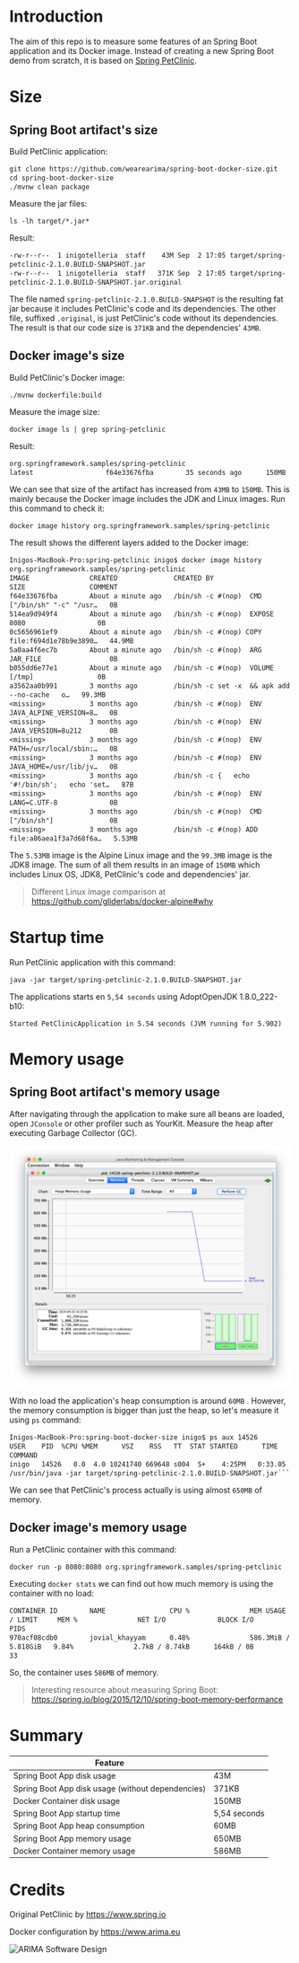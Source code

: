 # Introduction

The aim of this repo is to measure some features of an Spring Boot application and its Docker image. 
Instead of creating a new Spring Boot demo from scratch, it is based on 
[Spring PetClinic](https://github.com/spring-projects/spring-petclinic).

#  Size

## Spring Boot artifact's size

Build PetClinic application:

```
git clone https://github.com/wearearima/spring-boot-docker-size.git
cd spring-boot-docker-size
./mvnw clean package
```

Measure the jar files:

```
ls -lh target/*.jar*
```

Result:

```
-rw-r--r--  1 inigotelleria  staff    43M Sep  2 17:05 target/spring-petclinic-2.1.0.BUILD-SNAPSHOT.jar
-rw-r--r--  1 inigotelleria  staff   371K Sep  2 17:05 target/spring-petclinic-2.1.0.BUILD-SNAPSHOT.jar.original
```

The file named `spring-petclinic-2.1.0.BUILD-SNAPSHOT` is the resulting fat jar because it includes
PetClinic's code and its dependencies. The other file, suffixed `.original`, is just PetClinic's code
without its dependencies. The result is that our code size is `371KB` and the dependencies' `43MB`. 

## Docker image's size

Build PetClinic's Docker image:

```
./mvnw dockerfile:build
```

Measure the image size:

```
docker image ls | grep spring-petclinic
```

Result:

```
org.springframework.samples/spring-petclinic                     latest                  f64e33676fba        35 seconds ago      150MB
```

We can see that size of the artifact has increased from `43MB` to `150MB`. This is mainly because the 
Docker image includes the JDK and Linux images. Run this command to check it:

```
docker image history org.springframework.samples/spring-petclinic
```

The result shows the different layers added to the Docker image:

```
Inigos-MacBook-Pro:spring-petclinic inigo$ docker image history org.springframework.samples/spring-petclinic
IMAGE               CREATED              CREATED BY                                      SIZE                COMMENT
f64e33676fba        About a minute ago   /bin/sh -c #(nop)  CMD ["/bin/sh" "-c" "/usr…   0B                  
514ea9d949f4        About a minute ago   /bin/sh -c #(nop)  EXPOSE 8080                  0B                  
0c5656961ef9        About a minute ago   /bin/sh -c #(nop) COPY file:f694d1e78b9e3890…   44.9MB              
5a0aa4f6ec7b        About a minute ago   /bin/sh -c #(nop)  ARG JAR_FILE                 0B                  
b055dd6e77e1        About a minute ago   /bin/sh -c #(nop)  VOLUME [/tmp]                0B                  
a3562aa0b991        3 months ago         /bin/sh -c set -x  && apk add --no-cache   o…   99.3MB              
<missing>           3 months ago         /bin/sh -c #(nop)  ENV JAVA_ALPINE_VERSION=8…   0B                  
<missing>           3 months ago         /bin/sh -c #(nop)  ENV JAVA_VERSION=8u212       0B                  
<missing>           3 months ago         /bin/sh -c #(nop)  ENV PATH=/usr/local/sbin:…   0B                  
<missing>           3 months ago         /bin/sh -c #(nop)  ENV JAVA_HOME=/usr/lib/jv…   0B                  
<missing>           3 months ago         /bin/sh -c {   echo '#!/bin/sh';   echo 'set…   87B                 
<missing>           3 months ago         /bin/sh -c #(nop)  ENV LANG=C.UTF-8             0B                  
<missing>           3 months ago         /bin/sh -c #(nop)  CMD ["/bin/sh"]              0B                  
<missing>           3 months ago         /bin/sh -c #(nop) ADD file:a86aea1f3a7d68f6a…   5.53MB
```

The `5.53MB` image is the Alpine Linux image and the `99.3MB` image is the JDK8 image. The sum of all them results in an image of
`150MB` which includes Linux OS, JDK8, PetClinic's code and dependencies' jar.  

> Different Linux image comparison at https://github.com/gliderlabs/docker-alpine#why 

# Startup time

Run PetClinic application with this command:

```
java -jar target/spring-petclinic-2.1.0.BUILD-SNAPSHOT.jar
```

The applications starts en `5,54 seconds` using AdoptOpenJDK 1.8.0_222-b10:

```
Started PetClinicApplication in 5.54 seconds (JVM running for 5.902)
```

# Memory usage

## Spring Boot artifact's memory usage

After navigating through the application to make sure all beans are loaded, open `JConsole` or other profiler such as 
YourKit. Measure the heap after executing Garbage Collector (GC). 

![jconsole-result](jconsole/result.png)

With no load the application's heap consumption is around `60MB` . However, the memory consumption is bigger than just the
heap, so let's measure it using ``ps`` command:

```
Inigos-MacBook-Pro:spring-boot-docker-size inigo$ ps aux 14526
USER    PID  %CPU %MEM      VSZ    RSS   TT  STAT STARTED      TIME COMMAND
inigo   14526   0.0  4.0 10241740 669648 s004  S+    4:25PM   0:33.05 /usr/bin/java -jar target/spring-petclinic-2.1.0.BUILD-SNAPSHOT.jar```
```

We can see that PetClinic's process actually is using almost `650MB` of memory.  

## Docker image's memory usage

Run a PetClinic container with this command:

```
docker run -p 8080:8080 org.springframework.samples/spring-petclinic
```

Executing ``docker stats`` we can find out how much memory is using the container with no load:

```
CONTAINER ID        NAME                CPU %               MEM USAGE / LIMIT     MEM %               NET I/O             BLOCK I/O           PIDS
970acf08cdb0        jovial_khayyam      0.48%               586.3MiB / 5.818GiB   9.84%               2.7kB / 8.74kB      164kB / 0B          33
```

So, the container uses ``586MB`` of memory. 

> Interesting resource about measuring Spring Boot: https://spring.io/blog/2015/12/10/spring-boot-memory-performance

# Summary

| Feature                                           |                   |
| ------------------------------------------------- | ----------------- |
| Spring Boot App disk usage                        | 43M               |
| Spring Boot App disk usage (without dependencies) | 371KB             |
| Docker Container disk usage                       | 150MB             |
| Spring Boot App startup time                      | 5,54 seconds      |
| Spring Boot App heap consumption                  | 60MB              |
| Spring Boot App memory usage                      | 650MB             |
| Docker Container memory usage                     | 586MB             |

# Credits

Original PetClinic by https://www.spring.io

Docker configuration by https://www.arima.eu

![ARIMA Software Design](https://arima.eu/arima-claim.png)
